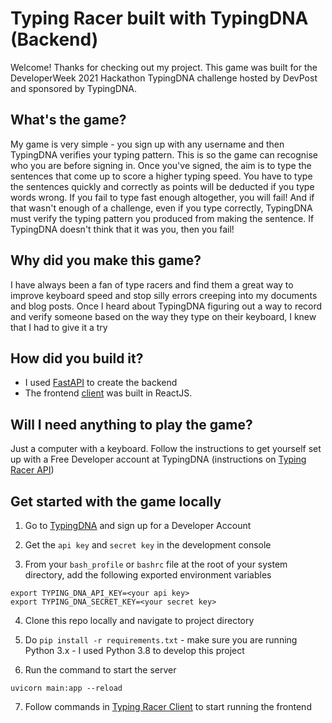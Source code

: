 # Typing Racer built with TypingDNA (Backend)

Welcome! Thanks for checking out my project. This game was built for the DeveloperWeek 2021 Hackathon TypingDNA challenge hosted by DevPost and sponsored by TypingDNA. 

## What's the game?

My game is very simple - you sign up with any username and then TypingDNA verifies your typing pattern. This is so the game can recognise who you are before signing in. Once you've signed, the aim is to type the sentences that come up to score a higher typing speed. You have to type the sentences quickly and correctly as points will be deducted if you type words wrong. If you fail to type fast enough altogether, you will fail! And if that wasn't enough of a challenge, even if you type correctly, TypingDNA must verify the typing pattern you produced from making the sentence. If TypingDNA doesn't think that it was you, then you fail!

## Why did you make this game?

I have always been a fan of type racers and find them a great way to improve keyboard speed and stop silly errors creeping into my documents and blog posts. Once I heard about TypingDNA figuring out a way to record and verify someone based on the way they type on their keyboard, I knew that I had to give it a try

## How did you build it?

* I used [FastAPI](https://fastapi.tiangolo.com/) to create the backend
* The frontend [client](https://github.com/AaronElijah/typing-racer-client) was built in ReactJS.

## Will I need anything to play the game?

Just a computer with a keyboard. Follow the instructions to get yourself set up with a Free Developer account at TypingDNA (instructions on [Typing Racer API](https://github.com/AaronElijah/typing-racer-api))

## Get started with the game locally

1) Go to [TypingDNA](https://www.typingdna.com/clients/login) and sign up for a Developer Account

2) Get the `api key` and `secret key` in the development console 

3) From your `bash_profile` or `bashrc` file at the root of your system directory, add the following exported environment variables

```
export TYPING_DNA_API_KEY=<your api key>
export TYPING_DNA_SECRET_KEY=<your secret key>
```

4) Clone this repo locally and navigate to project directory

5) Do `pip install -r requirements.txt` - make sure you are running Python 3.x - I used Python 3.8 to develop this project

6) Run the command to start the server

```
uvicorn main:app --reload
```
7) Follow commands in [Typing Racer Client](https://github.com/AaronElijah/typing-racer-client) to start running the frontend




